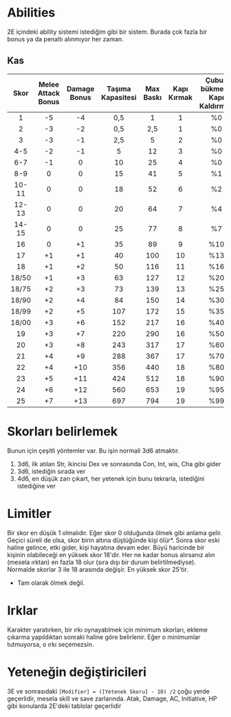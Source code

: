# Abilities
2E içindeki ability sistemi istediğim gibi bir sistem. Burada çok fazla bir bonus ya da penaltı alınmıyor her zaman.

## Kas
|  Skor | Melee Attack Bonus | Damage Bonus  | Taşıma Kapasitesi | Max Baskı | Kapı Kırmak | Çubuk bükmek / Kapı Kaldırmak |
|:-----:|:------------------:|:-------------:|:-----------------:|:---------:|:-----------:|:-----------------------------:|
|     1 |         -5         |       -4      |         0,5       |      1    |      1      |               %0              |
|     2 |         -3         |       -2      |         0,5       |    2,5    |      1      |               %0              |
|     3 |         -3         |       -1      |         2,5       |      5    |      2      |               %0              |
|   4-5 |         -2         |       -1      |           5       |     12    |      3      |               %0              |
|   6-7 |         -1         |        0      |          10       |     25    |      4      |               %0              |
|   8-9 |          0         |        0      |          15       |     41    |      5      |               %1              |
| 10-11 |          0         |        0      |          18       |     52    |      6      |               %2              |
| 12-13 |          0         |        0      |          20       |     64    |      7      |               %4              |
| 14-15 |          0         |        0      |          25       |     77    |      8      |               %7              |
|    16 |          0         |       +1      |          35       |     89    |      9      |               %10             |
|    17 |         +1         |       +1      |          40       |    100    |     10      |               %13             |
|    18 |         +1         |       +2      |          50       |    116    |     11      |               %16             |
| 18/50 |         +1         |       +3      |          63       |    127    |     12      |               %20             |
| 18/75 |         +2         |       +3      |          73       |    139    |     13      |               %25             |
| 18/90 |         +2         |       +4      |          84       |    150    |     14      |               %30             |
| 18/99 |         +2         |       +5      |         107       |    172    |     15      |               %35             |
| 18/00 |         +3         |       +6      |         152       |    217    |     16      |               %40             |
|    19 |         +3         |       +7      |         220       |    290    |     16      |               %50             |
|    20 |         +3         |       +8      |         243       |    317    |     17      |               %60             |
|    21 |         +4         |       +9      |         288       |    367    |     17      |               %70             |
|    22 |         +4         |      +10      |         356       |    440    |     18      |               %80             |
|    23 |         +5         |      +11      |         424       |    512    |     18      |               %90             |
|    24 |         +6         |      +12      |         560       |    653    |     19      |               %95             |
|    25 |         +7         |      +13      |         697       |    794    |     19      |               %99             |

# Skorları belirlemek
Bunun için çeşitli yöntemler var. Bu işin normali 3d6 atmaktır.
1. 3d6, ilk atılan Str, ikincisi Dex ve sonrasında Con, Int, wis, Cha gibi gider
2. 3d6, istediğin sırada ver
3. 4d6, en düşük zarı çıkart, her yetenek için bunu tekrarla, istediğini istediğine ver

# Limitler
Bir skor en düşük 1 olmalıdır. Eğer skor 0 olduğunda ölmek gibi anlama gelir. Geçici süreli de olsa, skor birin altına düştüğünde kişi ölür*. Sonra skor eski haline gelince, etki gider, kişi hayatına devam eder.
Büyü haricinde bir kişinin olabileceği en yüksek skor 18'dir. Her ne kadar bonus alırsanız alın (mesela ırktan) en fazla 18 olur (sıra dışı bir durum belirtilmediyse).
Normalde skorlar 3 ile 18 arasında değişir.
En yüksek skor 25'tir.

* Tam olarak ölmek değil.

# Irklar
Karakter yaratırken, bir ırkı oynayablmek için minimum skorları, ekleme çıkarma yapıldıktan sonraki haline göre belirlenir. Eğer o minimumlar tutmuyorsa, o ırkı seçemezsin.

# Yeteneğin değiştiricileri
3E ve sonrasıdaki `[Modifier] = ([Yetenek Skoru] - 10) /2` çoğu yerde geçerlidir, mesela skill ve save zarlarında. Atak, Damage, AC, Initiative, HP gibi konularda 2E'deki tablolar geçerlidir
